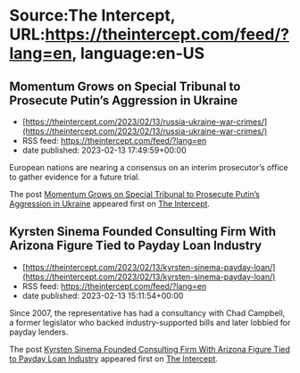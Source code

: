 # Source:The Intercept, URL:https://theintercept.com/feed/?lang=en, language:en-US

## Momentum Grows on Special Tribunal to Prosecute Putin’s Aggression in Ukraine
 - [https://theintercept.com/2023/02/13/russia-ukraine-war-crimes/](https://theintercept.com/2023/02/13/russia-ukraine-war-crimes/)
 - RSS feed: https://theintercept.com/feed/?lang=en
 - date published: 2023-02-13 17:49:59+00:00

<p>European nations are nearing a consensus on an interim prosecutor’s office to gather evidence for a future trial.</p>
<p>The post <a href="https://theintercept.com/2023/02/13/russia-ukraine-war-crimes/" rel="nofollow">Momentum Grows on Special Tribunal to Prosecute Putin’s Aggression in Ukraine</a> appeared first on <a href="https://theintercept.com" rel="nofollow">The Intercept</a>.</p>

## Kyrsten Sinema Founded Consulting Firm With Arizona Figure Tied to Payday Loan Industry
 - [https://theintercept.com/2023/02/13/kyrsten-sinema-payday-loan/](https://theintercept.com/2023/02/13/kyrsten-sinema-payday-loan/)
 - RSS feed: https://theintercept.com/feed/?lang=en
 - date published: 2023-02-13 15:11:54+00:00

<p>Since 2007, the representative has had a consultancy with Chad Campbell, a former legislator who backed industry-supported bills and later lobbied for payday lenders.</p>
<p>The post <a href="https://theintercept.com/2023/02/13/kyrsten-sinema-payday-loan/" rel="nofollow">Kyrsten Sinema Founded Consulting Firm With Arizona Figure Tied to Payday Loan Industry</a> appeared first on <a href="https://theintercept.com" rel="nofollow">The Intercept</a>.</p>


